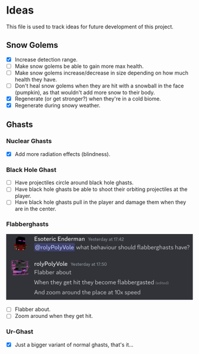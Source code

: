 # Ideas

This file is used to track ideas for future development of this project.

## Snow Golems

- [X] Increase detection range.
- [ ] Make snow golems be able to gain more max health.
- [ ] Make snow golems increase/decrease in size depending on how much health they have.
- [ ] Don't heal snow golems when they are hit with a snowball in the face (pumpkin), as that wouldn't add more snow to their body.
- [X] Regenerate (or get stronger?) when they're in a cold biome.
- [X] Regenerate during snowy weather.

## Ghasts

### Nuclear Ghasts

- [X] Add more radiation effects (blindness).

### Black Hole Ghast

- [ ] Have projectiles circle around black hole ghasts.
- [ ] Have black hole ghasts be able to shoot their orbiting projectiles at the player.
- [ ] Have black hole ghasts pull in the player and damage them when they are in the center.

### Flabberghasts

![Flabberghasts](assets/ideas/Flabberghasts.png)

- [ ] Flabber about.
- [ ] Zoom around when they get hit.

### Ur-Ghast

- [X] Just a bigger variant of normal ghasts, that's it...
